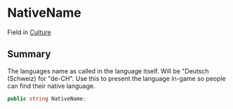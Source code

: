 # NativeName

Field in [Culture](yarn.unity.culture.md)

## Summary

The languages name as called in the language itself. Will be "Deutsch (Schweiz) for "de-CH". Use this to present the language in-game so people can find their native language.

```csharp
public string NativeName;
```
